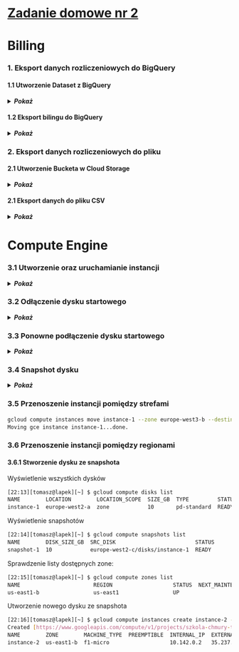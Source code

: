 # [Zadanie domowe nr 2](https://szkolachmury.pl/google-cloud-platform-droga-architekta/tydzien-2-podstawy-pracy-z-gcp/zadanie-domowe-nr-2/)

# Billing

### 1. Eksport danych rozliczeniowych do BigQuery

#### 1.1 Utworzenie Dataset z BigQuery

<details>
  <summary><b><i>Pokaż</i></b></summary>

![BigQuery](./img/dataset.jpg "BigQuery")
![BigQuery](./img/dataset2.jpg "BigQuery")
</details>

#### 1.2 Eksport bilingu do BigQuery

<details>
  <summary><b><i>Pokaż</i></b></summary>

![BigQuery](./img/eksport1.jpg "Export")
![BigQuery](./img/eksport2.jpg "Export")
![BigQuery](./img/eksport3.jpg "Export")
</details>

### 2. Eksport danych rozliczeniowych do pliku

#### 2.1 Utworzenie Bucketa w Cloud Storage

<details>
  <summary><b><i>Pokaż</i></b></summary>

![CloudStorage](./img/bucket1.jpg "CloudStorage")
![CloudStorage](./img/bucket2.jpg "CloudStorage")
![CloudStorage](./img/bucket3.jpg "CloudStorage")
![CloudStorage](./img/bucket4.jpg "CloudStorage")
</details>

#### 2.1 Eksport danych do pliku CSV

<details>
  <summary><b><i>Pokaż</i></b></summary>

![CloudStorage](./img/plik_csv1.jpg "CloudStorage")
![CloudStorage](./img/plik_csv2.jpg "CloudStorage")
![CloudStorage](./img/plik_csv3.jpg "CloudStorage")
</details>

# Compute Engine

### 3.1 Utworzenie oraz uruchamianie instancji

<details>
  <summary><b><i>Pokaż</i></b></summary>

![ComputeEngine](./img/instancja1.jpg "ComputeEngine")
![ComputeEngine](./img/instancja2.jpg "ComputeEngine")
</details>

### 3.2 Odłączenie dysku startowego

<details>
  <summary><b><i>Pokaż</i></b></summary>

![ComputeEngine](./img/odlaczanie1.jpg "ComputeEngine")
![ComputeEngine](./img/odlaczanie2.jpg "ComputeEngine")
![ComputeEngine](./img/odlaczanie3.jpg "ComputeEngine")
</details>

### 3.3 Ponowne podłączenie dysku startowego

<details>
  <summary><b><i>Pokaż</i></b></summary>

![ComputeEngine](./img/podlaczenie1.jpg "ComputeEngine")
![ComputeEngine](./img/podlaczenie2.jpg "ComputeEngine")
![ComputeEngine](./img/podlaczenie3.jpg "ComputeEngine")
</details>

### 3.4 Snapshot dysku

<details>
  <summary><b><i>Pokaż</i></b></summary>

![ComputeEngine](./img/snapshot1.jpg "ComputeEngine")
![ComputeEngine](./img/snapshot2.jpg "ComputeEngine")
</details>

### 3.5 Przenoszenie instancji pomiędzy strefami

```bash
gcloud compute instances move instance-1 --zone europe-west3-b --destination-zone europe-west3-a
Moving gce instance instance-1...done.
```

### 3.6 Przenoszenie instancji pomiędzy regionami

#### 3.6.1 Stworzenie dysku ze snapshota
Wyświetlenie wszystkich dysków
```bash
[22:13][tomasz@lapek][~] $ gcloud compute disks list 
NAME        LOCATION        LOCATION_SCOPE  SIZE_GB  TYPE         STATUS
instance-1  europe-west2-a  zone            10       pd-standard  READY
```

Wyświetlenie snapshotów
```bash
[22:14][tomasz@lapek][~] $ gcloud compute snapshots list 
NAME        DISK_SIZE_GB  SRC_DISK                         STATUS
snapshot-1  10            europe-west2-c/disks/instance-1  READY
```

Sprawdzenie listy dostępnych zone:
```bash
[22:15][tomasz@lapek][~] $ gcloud compute zones list 
NAME                       REGION                   STATUS  NEXT_MAINTENANCE  TURNDOWN_DATE
us-east1-b                 us-east1                 UP
```

Utworzenie nowego dysku ze snapshota
```bash
[22:16][tomasz@lapek][~] $ gcloud compute instances create instance-2 --machine-type f1-micro --disk name=disc-2,boot=yes,mode=rw  --zone us-east1-b
Created [https://www.googleapis.com/compute/v1/projects/szkola-chmury-tk/zones/us-east1-b/instances/instance-2].
NAME        ZONE        MACHINE_TYPE  PREEMPTIBLE  INTERNAL_IP  EXTERNAL_IP     STATUS
instance-2  us-east1-b  f1-micro                   10.142.0.2   35.237.118.234  RUNNING
```